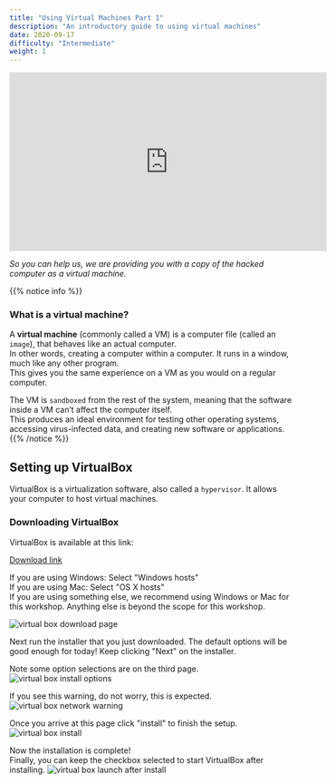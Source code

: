 ```yaml
---
title: "Using Virtual Machines Part 1"
description: "An introductory guide to using virtual machines"
date: 2020-09-17
difficulty: "Intermediate"
weight: 1
---
```


<iframe width="560" height="315" src="https://www.youtube.com/embed/zoutwedSLKI" frameborder="0" allow="accelerometer; autoplay; clipboard-write; encrypted-media; gyroscope; picture-in-picture" allowfullscreen></iframe>

*So you can help us, we are providing you with a copy of the hacked computer as a virtual machine.*

{{% notice info %}}
### What is a virtual machine?
A **virtual machine** (commonly called a VM) is a computer file (called an `image`), that behaves like an actual computer.  
In other words, creating a computer within a computer. It runs in a window, much like any other program.  
This gives you the same experience on a VM as you would on a regular computer.

The VM is `sandboxed` from the rest of the system, meaning that the software inside a VM can’t affect the computer itself.  
This produces an ideal environment for testing other operating systems, accessing virus-infected data, and creating new software or applications.
{{% /notice %}}

## Setting up VirtualBox

VirtualBox is a virtualization software, also called a `hypervisor`. It allows your computer to host virtual machines.

### Downloading VirtualBox

VirtualBox is available at this link:

<a class="my-2 mx-4 btn btn-info" target="_blank" href="https://www.virtualbox.org/wiki/Downloads">
Download link
</a>

If you are using Windows:  Select "Windows hosts"  
If you are using Mac:  Select "OS X hosts"  
If you are using something else, we recommend using Windows or Mac for this workshop. Anything else is beyond the scope for this workshop.  

![virtual box download page](../images/vbox-dlpage-update.PNG?classes=border,shadow)

Next run the installer that you just downloaded. The default options will be good enough for today! Keep clicking "Next" on the installer.

Note some option selections are on the third page.
![virtual box install options](../images/vbox-install-03.PNG?classes=border,shadow)

If you see this warning, do not worry, this is expected. 
![virtual box network warning](../images/vbox-install-04.PNG?classes=border,shadow)

Once you arrive at this page click "install" to finish the setup.
![virtual box install](../images/vbox-install-05.PNG?classes=border,shadow)

Now the installation is complete!  
Finally, you can keep the checkbox selected to start VirtualBox after installing.
![virtual box launch after install](../images/vbox-install-06.PNG?classes=border,shadow)
